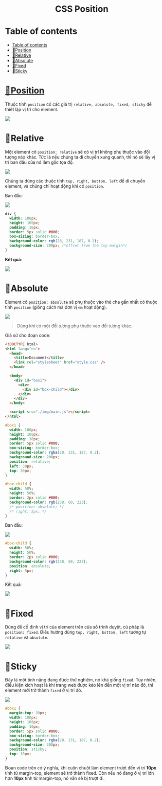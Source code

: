 <link rel='stylesheet' href='../main.css'>

<div class="title"> 
    <center><h1 class="bigtitle">CSS Position</h1></center>
</div>

# Table of contents

- [Table of contents](#table-of-contents)
- [📌Position](#position)
- [🍓Relative](#relative)
- [🍏Absolute](#absolute)
- [🍋Fixed](#fixed)
- [🍊Sticky](#sticky)

# [📌Position](https://developer.mozilla.org/en-US/docs/Web/CSS/position)

Thuộc tính `position` có các giá trị `relative, absolute, fixed, sticky` để thiết lập vị trí cho element.

<img style="background-color: #fff;" src="https://topdev.vn/blog/wp-content/uploads/2020/09/position-trong-css.png">

# 🍓Relative

Một element có `position: relative` sẽ có vị trí không phụ thuộc vào đối tượng nào khác. Tức là nếu chúng ta di chuyển xung quanh, thì nó sẽ lấy vị trí ban đầu của nó làm gốc tọa độ.

<img src="https://s1.o7planning.com/vi/12521/images/51754891.png">

Chúng ta dùng các thuộc tính `top, right, bottom, left` để di chuyển element, và chúng chỉ hoạt động khi có `position`.

Ban đầu:

<img src="./img/pos1.png">

```css
div {
  width: 100px;
  height: 100px;
  padding: 10px;
  border: 5px solid #000;
  box-sizing: border-box;
  background-color: rgb(28, 231, 187, 0.2);
  background-size: 200px; /*offset from the top margin*/
}
```

**Kết quả**:

<img src="./img/pos2.png">

# 🍏Absolute

Element có `position: absolute` sẽ phụ thuộc vào thẻ cha gần nhất có thuộc tính `position` (giống cách mà đơn vị `em` hoạt động).

<img src="https://i0.wp.com/css-tricks.com/wp-content/uploads/2020/07/Screen-Shot-2020-07-24-at-11.46.02-AM.png?resize=1000%2C648&ssl=1">

> Dùng khi có một đối tượng phụ thuộc vào đối tượng khác.

Giả sử cho đoạn code:

```html
<!DOCTYPE html>
<html lang="en">
  <head>
    <title>Document</title>
    <link rel="stylesheet" href="style.css" />
  </head>

  <body>
    <div id="box1">
      <div>
        <div id="box-child"></div>
      </div>
    </div>
  </body>

  <script src="./img/main.js"></script>
</html>
```

```css
#box1 {
  width: 100px;
  height: 100px;
  padding: 10px;
  border: 5px solid #000;
  box-sizing: border-box;
  background-color: rgba(28, 231, 187, 0.2);
  background-size: 200px;
  position: relative;
  left: 30px;
  top: 30px;
}

#box-child {
  width: 50%;
  height: 50%;
  border: 2px solid #000;
  background-color: rgb(238, 60, 223);
  /* position: absolute; */
  /* right: 5px; */
}
```

Ban đầu:

<img src="./img/pos3.png">

```css
#box-child {
  width: 50%;
  height: 50%;
  border: 2px solid #000;
  background-color: rgb(238, 60, 223);
  position: absolute;
  right: 5px;
}
```

Kết quả:

<img src="./img/pos4.png">

# 🍋Fixed

Dùng để cố định vị trí của element trên cửa sổ trình duyệt, cú pháp là `position: fixed`. Điều hướng dùng `top, right, bottom, left` tương tự `relative` và `absolute`.

<img src="https://static-assets.codecademy.com/Courses/Learn-CSS/Display-Position/Fixed.gif">

# 🍊Sticky

Đây là một tính năng đang được thử nghiệm, nó khá giống `fixed`. Tuy nhiên, điều kiện kích hoạt là khi trang web được kéo lên đến một vị trí nào đó, thì element mới trở thành `fixed` ở vị trí đó.

![](https://camo.githubusercontent.com/4441ae3933a9587bc2be847c7e8de133830fa0dee7e27bcb3c3aa82020f48151/687474703a2f2f692e696d6775722e636f6d2f654c7736374a392e676966)

```css
#box1 {
  margin-top: 30px;
  width: 100px;
  height: 100px;
  padding: 10px;
  border: 5px solid #000;
  box-sizing: border-box;
  background-color: rgba(28, 231, 187, 0.2);
  background-size: 200px;
  position: sticky;
  top: 10px;
}
```

Đoạn code trên có ý nghĩa, khi cuộn chuột làm element trượt đến vị trí **10px** tính từ margin-top, element sẽ trở thành fixed. Còn nếu nó đang ở vị trí lớn hơn **10px** tính từ margin-top, nó vẫn sẽ bị trượt đi.
